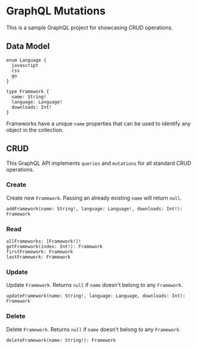 # GraphQL Mutations

This is a sample GraphQL project for showcasing CRUD operations.

## Data Model

```
enum Language {
  javascript
  css
  go
}

type Framework {
  name: String!
  language: Language!
  downloads: Int!
}
```

Frameworks have a unique `name` properties that can be used to identify any object in the collection.

## CRUD

This GraphQL API implements `queries` and `mutations` for all standard CRUD operations.

### Create
Create new `Framework`. Passing an already existing `name` will return `null`.
```
addFramework(name: String!, language: Language!, downloads: Int!): Framework
```
### Read
```
allFrameworks: [Framework!]!
getFramework(index: Int!): Framework
firstFramework: Framework
lastFramework: Framework
```
### Update
Update `Framework`. Returns `null` if `name` doesn't belong to any `Framework`.
```
updateFramework(name: String!, language: Language, downloads: Int): Framework
```
### Delete
Delete `Framework`. Returns `null` if `name` doesn't belong to any `Framework`.
```
deleteFramework(name: String!): Framework
```